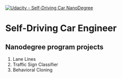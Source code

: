 [![Udacity - Self-Driving Car NanoDegree](https://s3.amazonaws.com/udacity-sdc/github/shield-carnd.svg)](http://www.udacity.com/drive)

# Self-Driving Car Engineer

## Nanodegree program projects

1. Lane Lines
2. Traffic Sign Classifier
3. Behavioral Cloning
